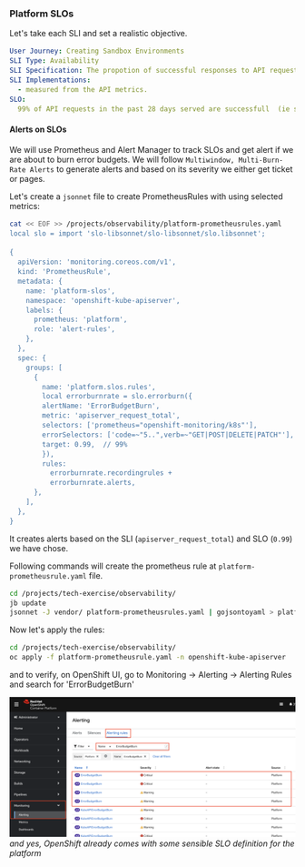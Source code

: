 ### Platform SLOs
Let's take each SLI and set a realistic objective.

```yaml
User Journey: Creating Sandbox Environments
SLI Type: Availability 
SLI Specification: The propotion of successful responses to API requests as measured from Prometheus
SLI Implementations:  
  - measured from the API metrics.  
SLO:
  99% of API requests in the past 28 days served are successfull  (ie status code is not 5xx).
```

#### Alerts on SLOs
We will use Prometheus and Alert Manager to track SLOs and get alert if we are about to burn error budgets. We will follow `Multiwindow, Multi-Burn-Rate Alerts` to generate alerts and based on its severity we either get ticket or pages. 

Let's create a `jsonnet` file to create PrometheusRules with using selected metrics:


```bash
cat << EOF >> /projects/observability/platform-prometheusrules.yaml
local slo = import 'slo-libsonnet/slo-libsonnet/slo.libsonnet';

{
  apiVersion: 'monitoring.coreos.com/v1',
  kind: 'PrometheusRule',
  metadata: {
    name: 'platform-slos',
    namespace: 'openshift-kube-apiserver',
    labels: {
      prometheus: 'platform',
      role: 'alert-rules',
    },
  },
  spec: {
    groups: [
      {
        name: 'platform.slos.rules',
        local errorburnrate = slo.errorburn({
        alertName: 'ErrorBudgetBurn',
        metric: 'apiserver_request_total',
        selectors: ['prometheus="openshift-monitoring/k8s"'],
        errorSelectors: ['code=~"5..",verb=~"GET|POST|DELETE|PATCH"'],
        target: 0.99,  // 99%
        }),
        rules:
          errorburnrate.recordingrules +
          errorburnrate.alerts,
      },
    ],
  },
}
```
It creates alerts based on the SLI (`apiserver_request_total`) and SLO (`0.99`) we have chose. 

Following commands will create the prometheus rule at `platform-prometheusrule.yaml` file.
```bash
cd /projects/tech-exercise/observability/
jb update
jsonnet -J vendor/ platform-prometheusrules.yaml | gojsontoyaml > platform-prometheusrule.yaml
```

Now let's apply the rules:
```bash
cd /projects/tech-exercise/observability/
oc apply -f platform-prometheusrule.yaml -n openshift-kube-apiserver
```

and to verify, on OpenShift UI, go to Monitoring -> Alerting -> Alerting Rules and search for 'ErrorBudgetBurn'

![platform-slo](images/platform-slo.png)
_and yes, OpenShift already comes with some sensible SLO definition for the platform_